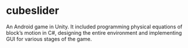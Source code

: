 # cubeslider
An Android game in Unity. It included programming physical equations of block’s motion in C#, designing the entire environment and implementing GUI for various stages of the game.
